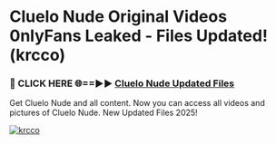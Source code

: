 # Cluelo Nude Original Videos 0nlyFans Leaked - Files Updated! (krcco)

<h3>🔴 CLICK HERE 🌐==►► <a href="https://tinyurl.com/yc6ubb5a" rel="nofollow">Cluelo Nude Updated Files</a></h3>

Get Cluelo Nude and all content. Now you can access all videos and pictures of Cluelo Nude. New Updated Files 2025!

[![krcco](https://i.imgur.com/7eu0CRL.gif)](https://tinyurl.com/yc6ubb5a)

